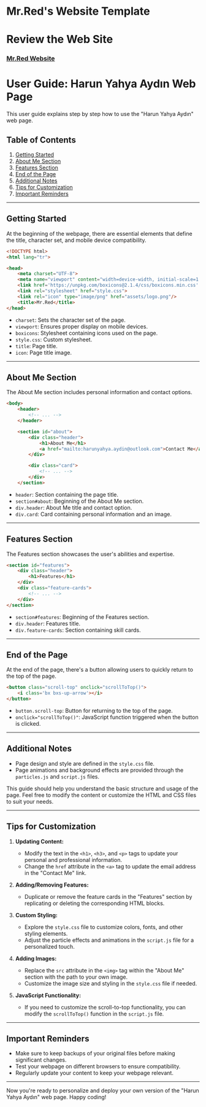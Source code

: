 # Mr.Red's Website Template

# Review the Web Site
### [Mr.Red Website](https://harunadam0.github.io/Mr.RedSiteTemplate/)

# User Guide: Harun Yahya Aydın Web Page

This user guide explains step by step how to use the "Harun Yahya Aydın" web page.

## Table of Contents

1. [Getting Started](#getting-started)
2. [About Me Section](#about-me-section)
3. [Features Section](#features-section)
4. [End of the Page](#end-of-the-page)
5. [Additional Notes](#additional-notes)
6. [Tips for Customization](#tips-for-customization)
7. [Important Reminders](#important-reminders)

---

## Getting Started

At the beginning of the webpage, there are essential elements that define the title, character set, and mobile device compatibility.

```html
<!DOCTYPE html>
<html lang="tr">

<head>
    <meta charset="UTF-8">
    <meta name="viewport" content="width=device-width, initial-scale=1.0">
    <link href='https://unpkg.com/boxicons@2.1.4/css/boxicons.min.css' rel='stylesheet'>
    <link rel="stylesheet" href="style.css">
    <link rel="icon" type="image/png" href="assets/logo.png"/>
    <title>Mr.Red</title>
</head>
```

- `charset`: Sets the character set of the page.
- `viewport`: Ensures proper display on mobile devices.
- `boxicons`: Stylesheet containing icons used on the page.
- `style.css`: Custom stylesheet.
- `title`: Page title.
- `icon`: Page title image.

---

## About Me Section

The About Me section includes personal information and contact options.

```html
<body>
    <header>
        <!-- ... -->
    </header>

    <section id="about">
        <div class="header">
            <h1>About Me</h1>
            <a href="mailto:harunyahya.aydin@outlook.com">Contact Me</a>
        </div>

        <div class="card">
            <!-- ... -->
        </div>
    </section>
```

- `header`: Section containing the page title.
- `section#about`: Beginning of the About Me section.
- `div.header`: About Me title and contact option.
- `div.card`: Card containing personal information and an image.

---

## Features Section

The Features section showcases the user's abilities and expertise.

```html
<section id="features">
    <div class="header">
        <h1>Features</h1>
    </div>
    <div class="feature-cards">
        <!-- ... -->
    </div>
</section>
```

- `section#features`: Beginning of the Features section.
- `div.header`: Features title.
- `div.feature-cards`: Section containing skill cards.

---

## End of the Page

At the end of the page, there's a button allowing users to quickly return to the top of the page.

```html
<button class="scroll-top" onclick="scrollToTop()">
    <i class='bx bxs-up-arrow'></i>
</button>
```

- `button.scroll-top`: Button for returning to the top of the page.
- `onclick="scrollToTop()"`: JavaScript function triggered when the button is clicked.

---

## Additional Notes

- Page design and style are defined in the `style.css` file.
- Page animations and background effects are provided through the `particles.js` and `script.js` files.

This guide should help you understand the basic structure and usage of the page. Feel free to modify the content or customize the HTML and CSS files to suit your needs.

---

## Tips for Customization

1. **Updating Content:**
   - Modify the text in the `<h1>`, `<h3>`, and `<p>` tags to update your personal and professional information.
   - Change the `href` attribute in the `<a>` tag to update the email address in the "Contact Me" link.

2. **Adding/Removing Features:**
   - Duplicate or remove the feature cards in the "Features" section by replicating or deleting the corresponding HTML blocks.

3. **Custom Styling:**
   - Explore the `style.css` file to customize colors, fonts, and other styling elements.
   - Adjust the particle effects and animations in the `script.js` file for a personalized touch.

4. **Adding Images:**
   - Replace the `src` attribute in the `<img>` tag within the "About Me" section with the path to your own image.
   - Customize the image size and styling in the `style.css` file if needed.

5. **JavaScript Functionality:**
   - If you need to customize the scroll-to-top functionality, you can modify the `scrollToTop()` function in the `script.js` file.

---

## Important Reminders

- Make sure to keep backups of your original files before making significant changes.
- Test your webpage on different browsers to ensure compatibility.
- Regularly update your content to keep your webpage relevant.

---

Now you're ready to personalize and deploy your own version of the "Harun Yahya Aydın" web page. Happy coding!
